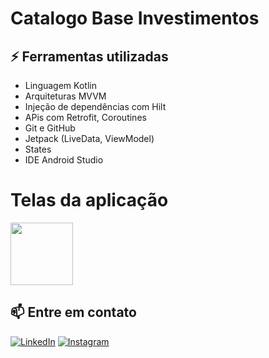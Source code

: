 # Catalogo Base Investimentos

## ⚡ Ferramentas utilizadas
- Linguagem Kotlin
- Arquiteturas MVVM
- Injeção de dependências com Hilt
- APis com Retrofit, Coroutines
- Git e GitHub
- Jetpack (LiveData, ViewModel)
- States
- IDE Android Studio


# Telas da aplicação

<div aling="center">
    <img src ="https://user-images.githubusercontent.com/92251761/279784422-d0a4c7e8-9d55-4820-9707-a0067c1ae0dd.jpeg" width="100" heigth="100"/>
<div/>


## 📫 Entre em contato
[![LinkedIn](https://img.shields.io/badge/LinkedIn-0077B5?style=for-the-badge&logo=linkedin&logoColor=white)](https://www.linkedin.com/in/jamiltondamasceno/)
[![Instagram](https://img.shields.io/badge/Instagram-E4405F?style=for-the-badge&logo=instagram&logoColor=white)](https://www.instagram.com/codansoficial) 
